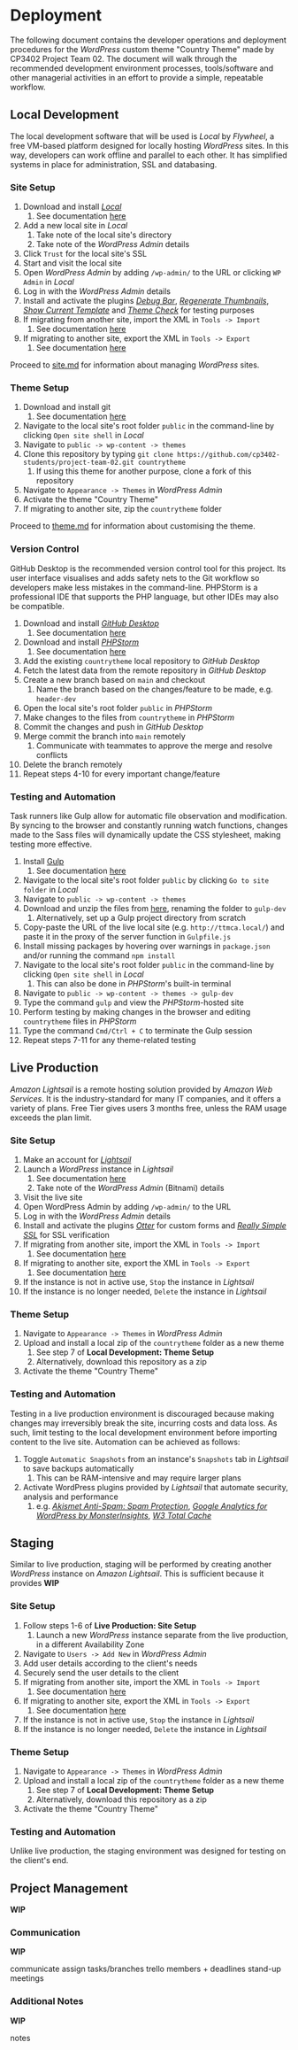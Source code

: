 # Deployment

The following document contains the developer operations and deployment procedures for the _WordPress_ custom theme "Country Theme" made by CP3402 Project Team 02. The document will walk through the recommended development environment processes, tools/software and other managerial activities in an effort to provide a simple, repeatable workflow.

## Local Development

The local development software that will be used is _Local_ by _Flywheel_, a free VM-based platform designed for locally hosting _WordPress_ sites. In this way, developers can work offline and parallel to each other. It has simplified systems in place for administration, SSL and databasing. 

### Site Setup

1. Download and install [_Local_](https://localwp.com/)
   1. See documentation [here](https://wpengine.com/resources/local-wordpress-development-environment-how-to/)
2. Add a new local site in _Local_
   1. Take note of the local site's directory
   2. Take note of the _WordPress Admin_ details
3. Click `Trust` for the local site's SSL
4. Start and visit the local site
5. Open _WordPress Admin_ by adding `/wp-admin/` to the URL or clicking `WP Admin` in _Local_
6. Log in with the _WordPress Admin_ details
7. Install and activate the plugins [_Debug Bar_](https://wordpress.org/plugins/debug-bar/), [_Regenerate Thumbnails_](https://en-au.wordpress.org/plugins/regenerate-thumbnails/), [_Show Current Template_](https://wordpress.org/plugins/show-current-template/) and [_Theme Check_](https://wordpress.org/plugins/theme-check/) for testing purposes
8. If migrating from another site, import the XML in `Tools -> Import`
   1. See documentation [here](https://wpengine.com/support/sync-new-post-and-pages/)
9. If migrating to another site, export the XML in `Tools -> Export`
   1. See documentation [here](https://wpengine.com/support/sync-new-post-and-pages/)

Proceed to [site.md]() for information about managing _WordPress_ sites.

### Theme Setup

1. Download and install git
   1. See documentation [here](https://git-scm.com/book/en/v2/Getting-Started-Installing-Git)
2. Navigate to the local site's root folder `public` in the command-line by clicking `Open site shell` in _Local_
3. Navigate to `public -> wp-content -> themes`
4. Clone this repository by typing `git clone https://github.com/cp3402-students/project-team-02.git countrytheme`
   1. If using this theme for another purpose, clone a fork of this repository
5. Navigate to `Appearance -> Themes` in _WordPress Admin_
6. Activate the theme "Country Theme"
7. If migrating to another site, zip the `countrytheme` folder

Proceed to [theme.md]() for information about customising the theme.

### Version Control

GitHub Desktop is the recommended version control tool for this project. Its user interface visualises and adds safety nets to the Git workflow so developers make less mistakes in the command-line. PHPStorm is a professional IDE that supports the PHP language, but other IDEs may also be compatible.

1. Download and install [_GitHub Desktop_](https://desktop.github.com/)
   1. See documentation [here](https://docs.github.com/en/desktop)
2. Download and install [_PHPStorm_](https://www.jetbrains.com/phpstorm/download/)
   1. See documentation [here](https://www.jetbrains.com/phpstorm/documentation/)
3. Add the existing `countrytheme` local repository to _GitHub Desktop_
4. Fetch the latest data from the remote repository in _GitHub Desktop_
5. Create a new branch based on `main` and checkout
   1. Name the branch based on the changes/feature to be made, e.g. `header-dev`
6. Open the local site's root folder `public` in _PHPStorm_
7. Make changes to the files from `countrytheme` in _PHPStorm_
8. Commit the changes and push in _GitHub Desktop_
9. Merge commit the branch into `main` remotely
   1. Communicate with teammates to approve the merge and resolve conflicts
10. Delete the branch remotely
11. Repeat steps 4-10 for every important change/feature

### Testing and Automation

Task runners like Gulp allow for automatic file observation and modification. By syncing to the browser and constantly running watch functions, changes made to the Sass files will dynamically update the CSS stylesheet, making testing more effective.

1. Install [Gulp](https://gulpjs.com/)
   1. See documentation [here](https://gulpjs.com/docs/en/getting-started/quick-start)
2. Navigate to the local site's root folder `public` by clicking `Go to site folder` in _Local_
3. Navigate to `public -> wp-content -> themes`
4. Download and unzip the files from [here](https://github.com/AylaGunawan/Gulp-Setup), renaming the folder to `gulp-dev`
   1. Alternatively, set up a Gulp project directory from scratch
5. Copy-paste the URL of the live local site (e.g. `http://ttmca.local/`) and paste it in the proxy of the server function in `Gulpfile.js`
6. Install missing packages by hovering over warnings in `package.json` and/or running the command `npm install`
7. Navigate to the local site's root folder `public` in the command-line by clicking `Open site shell` in _Local_
   1. This can also be done in _PHPStorm_'s built-in terminal
8. Navigate to `public -> wp-content -> themes -> gulp-dev`
9. Type the command `gulp` and view the _PHPStorm_-hosted site
10. Perform testing by making changes in the browser and editing `countrytheme` files in _PHPStorm_
11. Type the command `Cmd/Ctrl + C` to terminate the Gulp session
12. Repeat steps 7-11 for any theme-related testing

## Live Production

_Amazon Lightsail_ is a remote hosting solution provided by _Amazon Web Services_. It is the industry-standard for many IT companies, and it offers a variety of plans. Free Tier gives users 3 months free, unless the RAM usage exceeds the plan limit.

### Site Setup

1. Make an account for [_Lightsail_](https://aws.amazon.com/free/compute/lightsail/https://aws.amazon.com/free/compute/lightsail/)
2. Launch a _WordPress_ instance in _Lightsail_
   1. See documentation [here](https://aws.amazon.com/getting-started/hands-on/launch-a-wordpress-website/)
   2. Take note of the _WordPress Admin_ (Bitnami) details
3. Visit the live site
4. Open WordPress Admin by adding `/wp-admin/` to the URL
5. Log in with the _WordPress Admin_ details
6. Install and activate the plugins [_Otter_]() for custom forms and [_Really Simple SSL_](https://en-au.wordpress.org/plugins/really-simple-ssl/) for SSL verification
7. If migrating from another site, import the XML in `Tools -> Import`
   1. See documentation [here](https://wpengine.com/support/sync-new-post-and-pages/)
8. If migrating to another site, export the XML in `Tools -> Export`
   1. See documentation [here](https://wpengine.com/support/sync-new-post-and-pages/)
9. If the instance is not in active use, `Stop` the instance in _Lightsail_
10. If the instance is no longer needed, `Delete` the instance in _Lightsail_

### Theme Setup

1. Navigate to `Appearance -> Themes` in _WordPress Admin_
2. Upload and install a local zip of the `countrytheme` folder as a new theme
   1. See step 7 of **Local Development: Theme Setup**
   2. Alternatively, download this repository as a zip
3. Activate the theme "Country Theme"

### Testing and Automation

Testing in a live production environment is discouraged because making changes may irreversibly break the site, incurring costs and data loss. As such, limit testing to the local development environment before importing content to the live site. Automation can be achieved as follows:

1. Toggle `Automatic Snapshots` from an instance's `Snapshots` tab in _Lightsail_ to save backups automatically
   1. This can be RAM-intensive and may require larger plans
2. Activate WordPress plugins provided by _Lightsail_ that automate security, analysis and performance
   1. e.g. [_Akismet Anti-Spam: Spam Protection_](https://wordpress.org/plugins/akismet/), [_Google Analytics for WordPress by MonsterInsights_](https://wordpress.org/plugins/google-analytics-for-wordpress/), [_W3 Total Cache_](https://wordpress.org/plugins/w3-total-cache/)

## Staging

Similar to live production, staging will be performed by creating another _WordPress_ instance on _Amazon Lightsail_. This is sufficient because it provides **WIP**

### Site Setup

1. Follow steps 1-6 of **Live Production: Site Setup**
   1. Launch a new _WordPress_ instance separate from the live production, in a different Availability Zone
2. Navigate to `Users -> Add New` in _WordPress Admin_
3. Add user details according to the client's needs
4. Securely send the user details to the client
5. If migrating from another site, import the XML in `Tools -> Import`
   1. See documentation [here](https://wpengine.com/support/sync-new-post-and-pages/)
6. If migrating to another site, export the XML in `Tools -> Export`
   1. See documentation [here](https://wpengine.com/support/sync-new-post-and-pages/)
7. If the instance is not in active use, `Stop` the instance in _Lightsail_
8. If the instance is no longer needed, `Delete` the instance in _Lightsail_

### Theme Setup

1. Navigate to `Appearance -> Themes` in _WordPress Admin_
2. Upload and install a local zip of the `countrytheme` folder as a new theme
   1. See step 7 of **Local Development: Theme Setup**
   2. Alternatively, download this repository as a zip
3. Activate the theme "Country Theme"

### Testing and Automation

Unlike live production, the staging environment was designed for testing on the client's end. 

## Project Management

**WIP**

### Communication

**WIP**

communicate
assign tasks/branches
trello members + deadlines
stand-up meetings

### Additional Notes

**WIP**

notes
